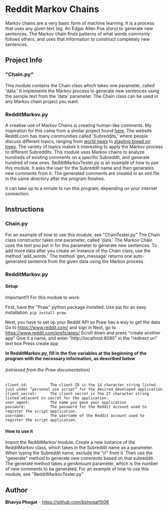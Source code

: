 # Reddit Markov Chains

Markov chains are a very basic form of machine learning. It is a process that uses any given text (eg. An Edgar Allen Poe story) to generate new sentences. The Markov chain finds patterns of what words commonly follows others, and uses that information to construct completely new sentences.

## Project Info

### "Chain.py"
This module contains the Chain class which takes one parameter, called 'data.' It implements the Markov process to generate new sentences using the sample text from the 'data' parameter. The Chain class can be used in any Markov chain project you want.

### RedditMarkov.py
A creative use of Markov Chains is creating human-like comments. My inspiration for this came from a similar project found [here](https://www.reddit.com/r/SubredditSimulator/comments/3g9ioz/what_is_rsubredditsimulator/). The website Reddit.com has many communities called 'Subreddits,' where people discuss different topics, ranging from [world news](https://www.reddit.com/r/worldnews/) to [stapling bread on trees](https://www.reddit.com/r/BreadStapledToTrees/). The variety of topics makes it interesting to apply the Markov process to different Subreddits. This module uses Markov chains to analyze hundreds of existing comments on a specific Subreddit, and generate hundred of new ones.
RedditMarkovTester.py is an example of how to use this module. It asks the user for the Subreddit name and then generates new comments from it. The generated comments are created in an xml file in the same directory after the program finishes.

It can take up to a minute to run this program, depending on your internet connection.

## Instructions

### Chain.py
For an example of how to use this module, see "ChainTester.py"
The Chain class constructor takes one parameter, called 'data.' The Markov Chain uses the text you put in for this parameter to generate new sentences.
To add more data after you create an instance of the Chain class, use the method 'add_words.'
The method 'gen_message' returns one auto-generated sentence from the given data using the Markov process.

### RedditMarkov.py
#### Setup
Important!!!
For this module to work:

First, have the "Praw" python package installed. Use pip for an easy installation.
`pip install praw`

Next, you have to set up your Reddit API so Praw has a way to get the data
Go to https://www.reddit.com/ and sign in
Next, go to https://www.reddit.com/prefs/apps/
Scroll down and press "create another app"
Give it a name, and enter "http://localhost:8080" in the "redirect uri" text box
Press create app

**In RedditMarkov.py, fill in the five variables at the beginning of the program with the necessary information, as described below**

###### (retrieved from the Praw documentation)
```
client_id:          The client ID is the 14 character string listed just under “personal use script” for the desired developed application
client_secret:      The client secret is the 27 character string listed adjacent to secret for the application.
user_agent:         The name you gave your application
password:           The password for the Reddit account used to register the script application.
username:           The username of the Reddit account used to register the script application.
```

#### How to use it
Import the RedditMarkov module. Create a new instance of the RedditMarkov class, which takes in the Subreddit name as a parameter. When typing the Subreddit name, exclude the "r/" from it. Then use the "generate" method to generate new comments based on that subreddit. The generate method takes a genAmount parameter, which is the number of new comments to be generated.
For an example of how to use this module, see "RedditMarkovTester.py"

## Author

**Bhavya Phogat** - https://github.com/bphogat1006



